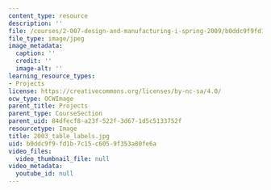 ```yaml
---
content_type: resource
description: ''
file: /courses/2-007-design-and-manufacturing-i-spring-2009/b0ddc9f9fd1b7c15c6059f353a80fe6a_2003_table_labels.jpg
file_type: image/jpeg
image_metadata:
  caption: ''
  credit: ''
  image-alt: ''
learning_resource_types:
- Projects
license: https://creativecommons.org/licenses/by-nc-sa/4.0/
ocw_type: OCWImage
parent_title: Projects
parent_type: CourseSection
parent_uid: 84dfecf8-a23f-522f-3d67-1d5c5133752f
resourcetype: Image
title: 2003_table_labels.jpg
uid: b0ddc9f9-fd1b-7c15-c605-9f353a80fe6a
video_files:
  video_thumbnail_file: null
video_metadata:
  youtube_id: null
---
```

